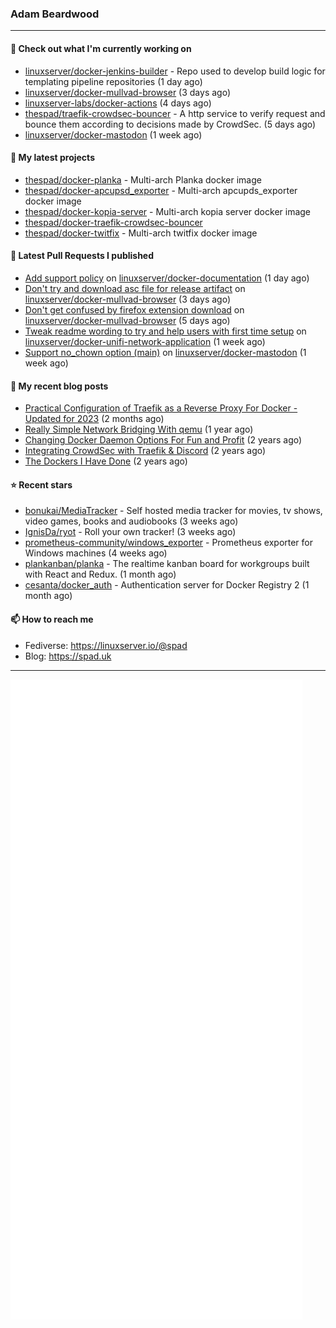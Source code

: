 ### Adam Beardwood
---
#### 👷 Check out what I'm currently working on

- [linuxserver/docker-jenkins-builder](https://github.com/linuxserver/docker-jenkins-builder) - Repo used to develop build logic for templating pipeline repositories (1 day ago)
- [linuxserver/docker-mullvad-browser](https://github.com/linuxserver/docker-mullvad-browser) (3 days ago)
- [linuxserver-labs/docker-actions](https://github.com/linuxserver-labs/docker-actions) (4 days ago)
- [thespad/traefik-crowdsec-bouncer](https://github.com/thespad/traefik-crowdsec-bouncer) - A http service to verify request and bounce them according to decisions made by CrowdSec. (5 days ago)
- [linuxserver/docker-mastodon](https://github.com/linuxserver/docker-mastodon) (1 week ago)

#### 🌱 My latest projects

- [thespad/docker-planka](https://github.com/thespad/docker-planka) - Multi-arch Planka docker image
- [thespad/docker-apcupsd_exporter](https://github.com/thespad/docker-apcupsd_exporter) - Multi-arch apcupds_exporter docker image
- [thespad/docker-kopia-server](https://github.com/thespad/docker-kopia-server) - Multi-arch kopia server docker image 
- [thespad/docker-traefik-crowdsec-bouncer](https://github.com/thespad/docker-traefik-crowdsec-bouncer)
- [thespad/docker-twitfix](https://github.com/thespad/docker-twitfix) - Multi-arch twitfix docker image

#### 🔨 Latest Pull Requests I published

- [Add support policy](https://github.com/linuxserver/docker-documentation/pull/150) on [linuxserver/docker-documentation](https://github.com/linuxserver/docker-documentation) (1 day ago)
- [Don&#39;t try and download asc file for release artifact](https://github.com/linuxserver/docker-mullvad-browser/pull/6) on [linuxserver/docker-mullvad-browser](https://github.com/linuxserver/docker-mullvad-browser) (3 days ago)
- [Don&#39;t get confused by firefox extension download](https://github.com/linuxserver/docker-mullvad-browser/pull/5) on [linuxserver/docker-mullvad-browser](https://github.com/linuxserver/docker-mullvad-browser) (5 days ago)
- [Tweak readme wording to try and help users with first time setup](https://github.com/linuxserver/docker-unifi-network-application/pull/18) on [linuxserver/docker-unifi-network-application](https://github.com/linuxserver/docker-unifi-network-application) (1 week ago)
- [Support no_chown option (main)](https://github.com/linuxserver/docker-mastodon/pull/72) on [linuxserver/docker-mastodon](https://github.com/linuxserver/docker-mastodon) (1 week ago)

#### 📜 My recent blog posts

- [Practical Configuration of Traefik as a Reverse Proxy For Docker - Updated for 2023](https://spad.uk/practical-configuration-of-traefik-as-a-reverse-proxy-for-docker-updated-for-2023/) (2 months ago)
- [Really Simple Network Bridging With qemu](https://spad.uk/really-simple-network-bridging-with-qemu/) (1 year ago)
- [Changing Docker Daemon Options For Fun and Profit](https://spad.uk/changing-docker-daemon-options-for-fun-and-profit/) (2 years ago)
- [Integrating CrowdSec with Traefik &amp; Discord](https://spad.uk/integrating-crowdsec-with-traefik-discord/) (2 years ago)
- [The Dockers I Have Done](https://spad.uk/the-dockers-ive-done/) (2 years ago)

#### ⭐ Recent stars

- [bonukai/MediaTracker](https://github.com/bonukai/MediaTracker) - Self hosted media tracker for movies, tv shows, video games, books and audiobooks (3 weeks ago)
- [IgnisDa/ryot](https://github.com/IgnisDa/ryot) - Roll your own tracker! (3 weeks ago)
- [prometheus-community/windows_exporter](https://github.com/prometheus-community/windows_exporter) - Prometheus exporter for Windows machines (4 weeks ago)
- [plankanban/planka](https://github.com/plankanban/planka) - The realtime kanban board for workgroups built with React and Redux. (1 month ago)
- [cesanta/docker_auth](https://github.com/cesanta/docker_auth) - Authentication server for Docker Registry 2 (1 month ago)

#### 📫 How to reach me
- Fediverse: https://linuxserver.io/@spad
- Blog: https://spad.uk
---
<img src="https://raw.githubusercontent.com/thespad/thespad/main/github-metrics.svg">
